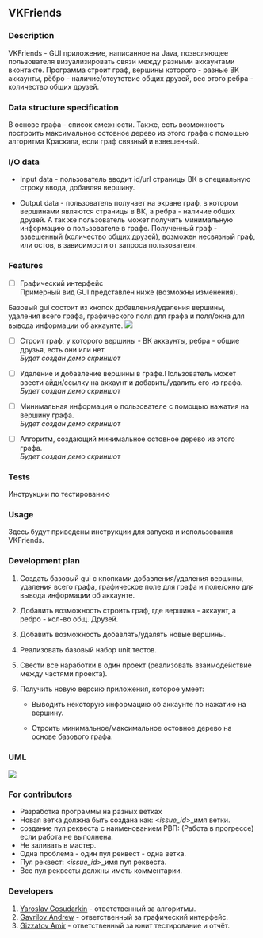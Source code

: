 ## VKFriends
### Description
VKFriends - GUI приложение, написанное на Java, позволяющее пользователя визуализировать связи между разными аккаунтами вконтакте. Программа строит граф, вершины которого - разные ВК аккаунты, рёбро - наличие/отсутствие общих друзей, вес этого ребра - количество общих друзей. 

### Data structure specification
В основе графа - список смежности. Также, есть возможность построить максимальное остовное дерево из этого графа с помощью алгоритма Краскала, если граф связный и взвешенный. 

### I/O data
 * Input data - пользователь вводит id/url страницы ВК в специальную строку ввода, добавляя вершину.

 * Output data - пользователь получает на экране граф, в котором вершинами являются страницы в ВК, а ребра - наличие общих друзей. А так же пользователь может получить минимальную информацию о пользователе в графе. Полученный граф - взвешенный (количество общих друзей), возможен несвязный граф, или остов, в зависимости от запроса пользователя.

### Features

- [ ] Графический интерфейс</br>
Примерный вид GUI представлен ниже (возможны изменения).

Базовый gui состоит из кнопок добавления/удаления вершины, удаления всего графа, графического поля для графа и поля/окна для вывода информации об аккаунте.
![](https://github.com/DarkFlink/VKFriends/blob/0f2055c5655ee06465b7ad3bb0e8414f61357718/docs/Images/SimpleDemoGUI.png?raw=true)

- [ ] Строит граф, у которого вершины - ВК аккаунты, ребра - общие друзья, есть они или нет.</br>
*Будет создан демо скриншот*

- [ ] Удаление и добавление вершины в графе.Пользователь может ввести айди/ссылку на аккаунт и добавить/удалить его из графа.</br>
*Будет создан демо скриншот*

- [ ] Минимальная информация о пользователе с помощью нажатия на вершину графа.</br>
*Будет создан демо скриншот* 

- [ ] Алгоритм, создающий минимальное остовное дерево из этого графа.</br>
*Будет создан демо скриншот* 

### Tests
Инструкции по тестированию

### Usage
Здесь будут приведены инструкции для запуска и использования VKFriends.

### Development plan
 1) Создать базовый gui с кпопками добавления/удаления вершины, удаления всего графа, графическое поле для графа и поле/окно для вывода информации об аккаунте.
 
 2) Добавить возможность строить граф, где вершина - аккаунт, а ребро - кол-во общ. Друзей.
 
 3) Добавить возможность добавлять/удалять новые вершины.
 
 4) Реализовать базовый набор unit тестов.
 
 5) Свести все наработки в один проект (реализовать взаимодействие между частями проекта).
 
 6) Получить новую версию приложения, которое умеет:

    * Выводить некоторую информацию об аккаунте по нажатию на вершину.
    
    * Строить минимальное/максимальное остовное дерево на основе базового графа.
 ### UML
 
 ![](https://github.com/DarkFlink/VKFriends/blob/f2d681c8df40a73b3416f5ffa224fa0f7d1096bf/docs/Images/UML.jpg)
    
    
### For contributors
* Разработка программы на разных ветках
* Новая ветка должна быть создана как: <_issue_id_>_имя ветки.
* создание пул реквеста с наименованием РВП: (Работа в прогрессе) если работа не выполнена.
* Не заливать в мастер.
* Одна проблема - один пул реквест - одна ветка.
* Пул реквест: <_issue_id_>_имя пул реквеста.
* Все пул реквесты должны иметь комментарии.

### Developers
1. [Yaroslav Gosudarkin](https://github.com/DarkFlink) - ответственный за алгоритмы.
2. [Gavrilov Andrew](https://github.com/AndrewGavril) - ответственный за графический интерфейс.
3. [Gizzatov Amir](https://github.com/Gizzatovamir) - ответственный за юнит тестирование и отчёт.
